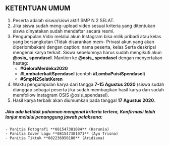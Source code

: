 ## KETENTUAN UMUM
1. Peserta adalah siswa/siswi aktif SMP N 2 SELAT.
2. Jika siswa sudah meng-upload video sesuai kriteria yang ditentukan siswa dinyatakan sudah mendaftar secara resmi.
3. Pengumpulan Vidio melalui akun Instagram bisa milik pribadi atau kelas yang bersangkutan (Tidak disarankan mem- Privasi akun yang akan diperlombakan) dengan caption: nama peserta, kelas Serta deskripsi mengenai karya terkait. Siswa sebelumnya harus sudah mengikuti akun **@osis_ spendasel**. Mantion ke **@osis_ spendasel** dengan menyertakan hastag:
    - **#GeloraMerdeka2020** 
    - **#LombaterkaitSpendasel** (contoh **#LombaPuisiSpendasel**) 
    - **#SmpN2SelatKeren**
 4. Waktu pengumpulan karya dari tangga **7-15 Agustus 2020** (siswa sudah dianggap sebagai peserta jika sudah membagikan hasil karya dan sudah memfollow instagram OSIS @osis_spendasel).
 5. Hasil karya terbaik akan diumumkan pada tanggal **17 Agustus 2020**.

 ##### Jika ada ketidak pahaman mengenai kriteria tertera, Konfirmasi lebih lanjut melalui penanggung jawab pelaksana:
    - Panitia Fotografi **081547381084** (Karunia)
    - Panitia Cover Lagu **081547381071** (Ayu Trisna)
    - Panitia Tiktok **082236950180** (Aridiana)
